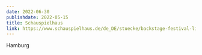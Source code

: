 ```yaml
---
date: 2022-06-30
publishdate: 2022-05-15
title: Schauspielhaus
link: https://www.schauspielhaus.de/de_DE/stuecke/backstage-festival-limit-erreicht.1325841
---
```

Hamburg
